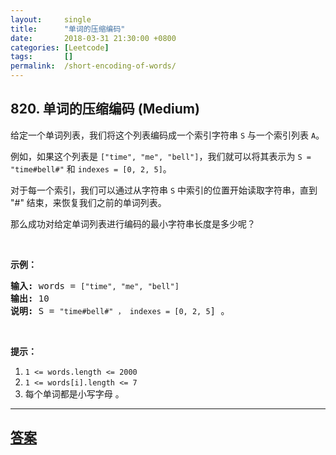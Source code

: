```yaml
---
layout:     single
title:      "单词的压缩编码"
date:       2018-03-31 21:30:00 +0800
categories: [Leetcode]
tags:       []
permalink:  /short-encoding-of-words/
---
```


## 820. 单词的压缩编码 (Medium)

<p>给定一个单词列表，我们将这个列表编码成一个索引字符串&nbsp;<code>S</code>&nbsp;与一个索引列表 <code>A</code>。</p>

<p>例如，如果这个列表是 <code>[&quot;time&quot;, &quot;me&quot;, &quot;bell&quot;]</code>，我们就可以将其表示为 <code>S = &quot;time#bell#&quot;</code> 和 <code>indexes = [0, 2, 5]</code>。</p>

<p>对于每一个索引，我们可以通过从字符串 <code>S</code>&nbsp;中索引的位置开始读取字符串，直到 &quot;#&quot; 结束，来恢复我们之前的单词列表。</p>

<p>那么成功对给定单词列表进行编码的最小字符串长度是多少呢？</p>

<p>&nbsp;</p>

<p><strong>示例：</strong></p>

<pre><strong>输入:</strong> words = <code>[&quot;time&quot;, &quot;me&quot;, &quot;bell&quot;]</code>
<strong>输出:</strong> 10
<strong>说明:</strong> S = <code>&quot;time#bell#&quot; ， indexes = [0, 2, 5</code>] 。
</pre>

<p>&nbsp;</p>

<p><strong>提示：</strong></p>

<ol>
	<li><code>1 &lt;= words.length&nbsp;&lt;= 2000</code></li>
	<li><code>1 &lt;=&nbsp;words[i].length&nbsp;&lt;= 7</code></li>
	<li>每个单词都是小写字母 。</li>
</ol>

---

## [答案](https://github.com/openset/leetcode/tree/master/problems/short-encoding-of-words)
